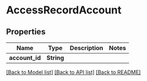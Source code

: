 # AccessRecordAccount

## Properties

Name | Type | Description | Notes
------------ | ------------- | ------------- | -------------
**account_id** | **String** |  | 

[[Back to Model list]](./README.md#documentation-for-models) [[Back to API list]](./README.md#documentation-for-api-endpoints) [[Back to README]](./README.md)


